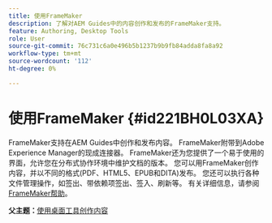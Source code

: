 ```yaml
---
title: 使用FrameMaker
description: 了解对AEM Guides中的内容创作和发布的FrameMaker支持。
feature: Authoring, Desktop Tools
role: User
source-git-commit: 76c731c6a0e496b5b1237b9b9fb84adda8fa8a92
workflow-type: tm+mt
source-wordcount: '112'
ht-degree: 0%

---
```


# 使用FrameMaker {#id221BH0L03XA}

FrameMaker支持在AEM Guides中创作和发布内容。 FrameMaker附带到Adobe Experience Manager的现成连接器。 FrameMaker还为您提供了一个易于使用的界面，允许您在分布式协作环境中维护文档的版本。 您可以用FrameMaker创作内容，并以不同的格式(PDF、HTML5、EPUB和DITA)发布。 您还可以执行各种文件管理操作，如签出、带依赖项签出、签入、刷新等。 有关详细信息，请参阅[FrameMaker帮助](https://help.adobe.com/en_US/framemaker/using/index.html)。

**父主题：**[&#x200B;使用桌面工具创作内容](author-desktop-tools.md)
